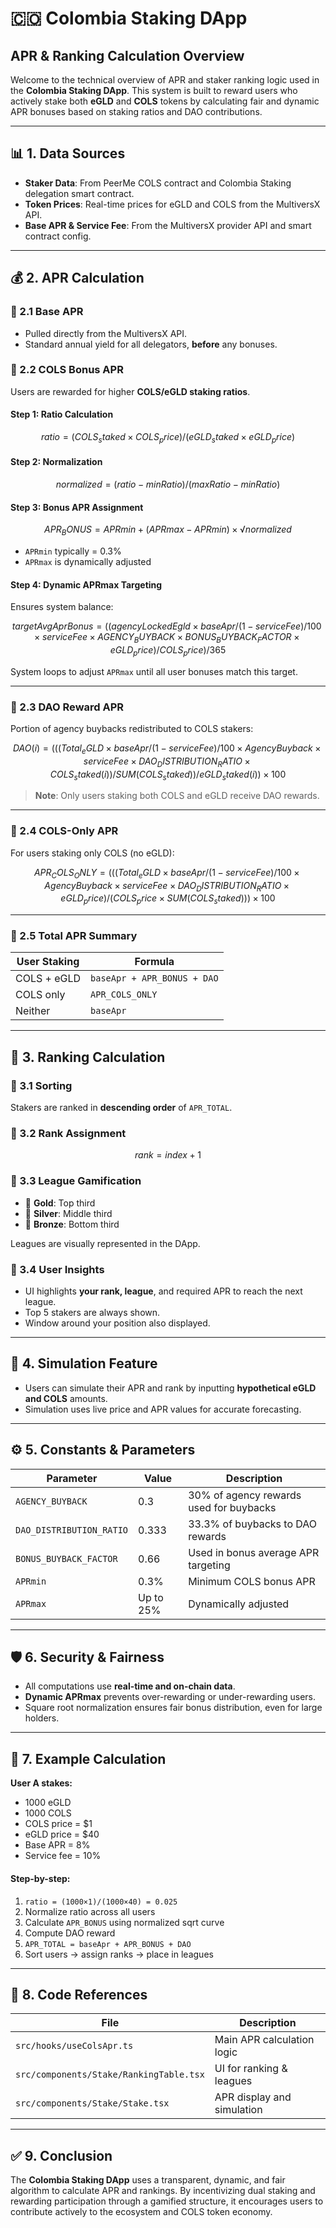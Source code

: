 # 🇨🇴 Colombia Staking DApp  
## APR & Ranking Calculation Overview

Welcome to the technical overview of APR and staker ranking logic used in the **Colombia Staking DApp**. This system is built to reward users who actively stake both **eGLD** and **COLS** tokens by calculating fair and dynamic APR bonuses based on staking ratios and DAO contributions.

---

## 📊 1. Data Sources

- **Staker Data**: From PeerMe COLS contract and Colombia Staking delegation smart contract.
- **Token Prices**: Real-time prices for eGLD and COLS from the MultiversX API.
- **Base APR & Service Fee**: From the MultiversX provider API and smart contract config.

---

## 💰 2. APR Calculation

### 🔹 2.1 Base APR
- Pulled directly from the MultiversX API.
- Standard annual yield for all delegators, **before** any bonuses.

### 🔹 2.2 COLS Bonus APR

Users are rewarded for higher **COLS/eGLD staking ratios**.

#### Step 1: Ratio Calculation
```math
ratio = (COLS_staked × COLS_price) / (eGLD_staked × eGLD_price)
```

#### Step 2: Normalization
```math
normalized = (ratio - minRatio) / (maxRatio - minRatio)
```

#### Step 3: Bonus APR Assignment
```math
APR_BONUS = APRmin + (APRmax - APRmin) × √normalized
```
- `APRmin` typically = 0.3%
- `APRmax` is dynamically adjusted

#### Step 4: Dynamic APRmax Targeting
Ensures system balance:
```math
targetAvgAprBonus = 
((agencyLockedEgld × baseApr / (1 - serviceFee) / 100 × serviceFee × AGENCY_BUYBACK × BONUS_BUYBACK_FACTOR × eGLD_price) / COLS_price) / 365
```

System loops to adjust `APRmax` until all user bonuses match this target.

---

### 🔹 2.3 DAO Reward APR

Portion of agency buybacks redistributed to COLS stakers:
```math
DAO(i) = (((Total_eGLD × baseApr / (1 - serviceFee) / 100 × 
AgencyBuyback × serviceFee × DAO_DISTRIBUTION_RATIO × COLS_staked(i)) 
/ SUM(COLS_staked)) / eGLD_staked(i)) × 100
```

> **Note**: Only users staking both COLS and eGLD receive DAO rewards.

---

### 🔹 2.4 COLS-Only APR

For users staking only COLS (no eGLD):
```math
APR_COLS_ONLY = 
(((Total_eGLD × baseApr / (1 - serviceFee) / 100 × AgencyBuyback × serviceFee × DAO_DISTRIBUTION_RATIO × eGLD_price) 
/ (COLS_price × SUM(COLS_staked))) × 100
```

---

### 🔹 2.5 Total APR Summary

| User Staking | Formula |
|--------------|---------|
| COLS + eGLD  | `baseApr + APR_BONUS + DAO` |
| COLS only    | `APR_COLS_ONLY` |
| Neither      | `baseApr` |

---

## 🏅 3. Ranking Calculation

### 🔸 3.1 Sorting
Stakers are ranked in **descending order** of `APR_TOTAL`.

### 🔸 3.2 Rank Assignment
```math
rank = index + 1
```

### 🔸 3.3 League Gamification

- 🥇 **Gold**: Top third
- 🥈 **Silver**: Middle third
- 🥉 **Bronze**: Bottom third

Leagues are visually represented in the DApp.

### 🔸 3.4 User Insights
- UI highlights **your rank, league**, and required APR to reach the next league.
- Top 5 stakers are always shown.
- Window around your position also displayed.

---

## 🧪 4. Simulation Feature

- Users can simulate their APR and rank by inputting **hypothetical eGLD and COLS** amounts.
- Simulation uses live price and APR values for accurate forecasting.

---

## ⚙️ 5. Constants & Parameters

| Parameter | Value | Description |
|----------|-------|-------------|
| `AGENCY_BUYBACK` | 0.3 | 30% of agency rewards used for buybacks |
| `DAO_DISTRIBUTION_RATIO` | 0.333 | 33.3% of buybacks to DAO rewards |
| `BONUS_BUYBACK_FACTOR` | 0.66 | Used in bonus average APR targeting |
| `APRmin` | 0.3% | Minimum COLS bonus APR |
| `APRmax` | Up to 25% | Dynamically adjusted |

---

## 🛡️ 6. Security & Fairness

- All computations use **real-time and on-chain data**.
- **Dynamic APRmax** prevents over-rewarding or under-rewarding users.
- Square root normalization ensures fair bonus distribution, even for large holders.

---

## 📘 7. Example Calculation

**User A stakes:**
- 1000 eGLD  
- 1000 COLS  
- COLS price = $1  
- eGLD price = $40  
- Base APR = 8%  
- Service fee = 10%

#### Step-by-step:
1. `ratio = (1000×1)/(1000×40) = 0.025`
2. Normalize ratio across all users
3. Calculate `APR_BONUS` using normalized sqrt curve
4. Compute DAO reward
5. `APR_TOTAL = baseApr + APR_BONUS + DAO`
6. Sort users → assign ranks → place in leagues

---

## 🧬 8. Code References

| File | Description |
|------|-------------|
| `src/hooks/useColsApr.ts` | Main APR calculation logic |
| `src/components/Stake/RankingTable.tsx` | UI for ranking & leagues |
| `src/components/Stake/Stake.tsx` | APR display and simulation |

---

## ✅ 9. Conclusion

The **Colombia Staking DApp** uses a transparent, dynamic, and fair algorithm to calculate APR and rankings. By incentivizing dual staking and rewarding participation through a gamified structure, it encourages users to contribute actively to the ecosystem and COLS token economy.